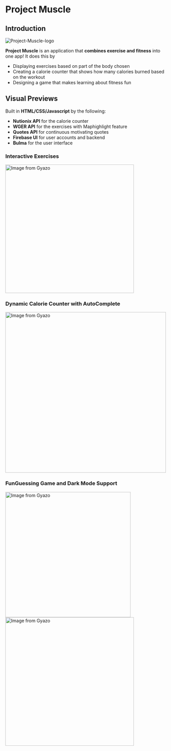 # Project Muscle

## Introduction

![Project-Muscle-logo](https://user-images.githubusercontent.com/52141738/117586182-8bd5aa80-b0e4-11eb-9dd2-2045befe0c1a.png)

**Project Muscle** is an application that **combines exercise and fitness** into one app! It does this by
- Displaying exercises based on part of the body chosen
- Creating a calorie counter that shows how many calories burned based on the workout
- Designing a game that makes learning about fitness fun

## Visual Previews

Built in **HTML/CSS/Javascript** by the following:
- **Nutionix API** for the calorie counter
- **WGER API** for the exercises with Maphighlight feature
- **Quotes API** for continuous motivating quotes
- **Firebase UI** for user accounts and backend
- **Bulma** for the user interface

### Interactive Exercises

<a href="https://gyazo.com/e192b94ef202c3566fff6764dc541e00"><img src="https://i.gyazo.com/e192b94ef202c3566fff6764dc541e00.gif" alt="Image from Gyazo" width="400"/></a>

### Dynamic Calorie Counter with AutoComplete

<a href="https://gyazo.com/8e0bb9200ef70630180b5190eb65f69a"><img src="https://i.gyazo.com/8e0bb9200ef70630180b5190eb65f69a.gif" alt="Image from Gyazo" width="500"/></a>

### FunGuessing Game and Dark Mode Support
 
<a href="https://gyazo.com/777aa41a5be9eeec12928fa46ec196aa"><img src="https://i.gyazo.com/777aa41a5be9eeec12928fa46ec196aa.gif" alt="Image from Gyazo" width="390"/></a>
<a href="https://gyazo.com/32bde504c33c6f5b173e37a5d0114dc3"><img src="https://i.gyazo.com/32bde504c33c6f5b173e37a5d0114dc3.gif" alt="Image from Gyazo" width="400"/></a>



